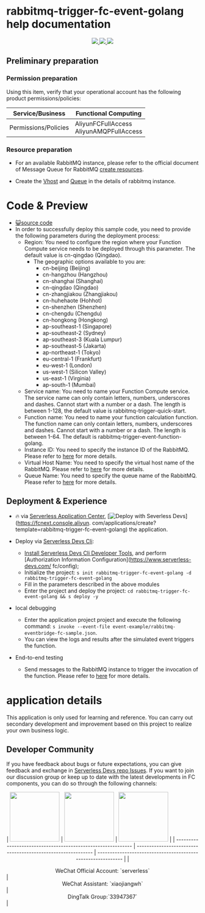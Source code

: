 # rabbitmq-trigger-fc-event-golang help documentation

<p align="center" class="flex justify-center">
    <a href="https://www.serverless-devs.com" class="ml-1">
    <img src="http://editor.devsapp.cn/icon?package=rabbitmq-producer-fc-event-golang&type=packageType">
  </a>
  <a href="http://www.devsapp.cn/details.html?name=rabbitmq-producer-fc-event-golang" class="ml-1">
    <img src="http://editor.devsapp.cn/icon?package=rabbitmq-producer-fc-event-golang&type=packageVersion">
  </a>
  <a href="http://www.devsapp.cn/details.html?name=rabbitmq-producer-fc-event-golang" class="ml-1">
    <img src="http://editor.devsapp.cn/icon?package=rabbitmq-producer-fc-event-golang&type=packageDownload">
  </a>
</p>

## Preliminary preparation

### Permission preparation

Using this item, verify that your operational account has the following product permissions/policies:


| Service/Business     | Functional Computing                                         |
| -------------------- | ------------------------------------------------------------ |
| Permissions/Policies | AliyunFCFullAccess<br/>AliyunAMQPFullAccess |


### Resource preparation

  * For an available RabbitMQ instance, please refer to the official document of Message Queue for RabbitMQ [create resources](https://www.alibabacloud.com/help/en/message-queue-for-rabbitmq/latest/create-resources).

  * Create the [Vhost](https://www.alibabacloud.com/help/en/message-queue-for-rabbitmq/latest/create-a-vhost) and [Queue](https://www.alibabacloud.com/help/en/message-queue-for-rabbitmq/latest/create-a-queue) in the details of rabbitmq instance.

# Code & Preview

- [ :smiley_cat:source code](https://github.com/devsapp/)
- In order to successfully deploy this sample code, you need to provide the following parameters during the deployment process:
  - Region: You need to configure the region where your Function Compute service needs to be deployed through this parameter. The default value is cn-qingdao (Qingdao).
    - The geographic options available to you are:
      - cn-beijing (Beijing)
      - cn-hangzhou (Hangzhou)
      - cn-shanghai (Shanghai)
      - cn-qingdao (Qingdao)
      - cn-zhangjiakou (Zhangjiakou)
      - cn-huhehaote (Hohhot)
      - cn-shenzhen (Shenzhen)
      - cn-chengdu (Chengdu)
      - cn-hongkong (Hongkong)
      - ap-southeast-1 (Singapore)
      - ap-southeast-2 (Sydney)
      - ap-southeast-3 (Kuala Lumpur)
      - ap-southeast-5 (Jakarta)
      - ap-northeast-1 (Tokyo)
      - eu-central-1 (Frankfurt)
      - eu-west-1 (London)
      - us-west-1 (Silicon Valley)
      - us-east-1 (Virginia)
      - ap-south-1 (Mumbai)
  - Service name: You need to name your Function Compute service. The service name can only contain letters, numbers, underscores and dashes. Cannot start with a number or a dash. The length is between 1-128, the default value is rabbitmq-trigger-quick-start.
  - Function name: You need to name your function calculation function. The function name can only contain letters, numbers, underscores and dashes. Cannot start with a number or a dash. The length is between 1-64. The default is rabbitmq-trigger-event-function-golang.
  - Instance ID: You need to specify the instance ID of the RabbitMQ. Please refer to [here](https://www.alibabacloud.com/help/en/message-queue-for-rabbitmq/latest/create-an-instance) for more details.
  - Virtual Host Name: You need to specify the virtual host name of the RabbitMQ. Please refer to [here](https://www.alibabacloud.com/help/en/message-queue-for-rabbitmq/latest/create-a-vhost) for more details.
  - Queue Name: You need to specify the queue name of the RabbitMQ. Please refer to [here](https://www.alibabacloud.com/help/en/message-queue-for-rabbitmq/latest/create-a-queue) for more details.

</codepre>

<deploy>

## Deployment & Experience

<appcenter>

- :fire: via [Serverless Application Center](https://fcnext.console.aliyun.com/applications/create?template=rabbitmq-trigger-fc-event-golang),
   [![Deploy with Severless Devs](https://img.alicdn.com/imgextra/i1/O1CN01w5RFbX1v45s8TIXPz_!!6000000006118-55-tps-95-28.svg)](https://fcnext.console.aliyun. com/applications/create?template=rabbitmq-trigger-fc-event-golang) the application.

</appcenter>

- Deploy via [Serverless Devs Cli](https://www.serverless-devs.com/serverless-devs/install):

  - [Install Serverless Devs Cli Developer Tools](https://www.serverless-devs.com/serverless-devs/install), and perform [Authorization Information Configuration](https://www.serverless-devs.com/ fc/config);
  - Initialize the project: `s init rabbitmq-trigger-fc-event-golang -d rabbitmq-trigger-fc-event-golang`
  - Fill in the parameters described in the above modules
  - Enter the project and deploy the project: `cd rabbitmq-trigger-fc-event-golang && s deploy -y`
- local debugging
  - Enter the application project project and execute the following command: `s invoke --event-file event-example/rabbitmq-eventbridge-fc-sample.json`.
  - You can view the logs and results after the simulated event triggers the function.


- End-to-end testing

  - Send messages to the RabbitMQ instance to trigger the invocation of the function. Please refer to [here](https://www.alibabacloud.com/help/en/message-queue-for-rabbitmq/latest/use-an-sdk-to-send-and-receive-messages) for more details.

  

</deploy>

<appdetail id="flushContent">

# application details



This application is only used for learning and reference. You can carry out secondary development and improvement based on this project to realize your own business logic.



</appdetail>

<devgroup>

## Developer Community

If you have feedback about bugs or future expectations, you can give feedback and exchange in [Serverless Devs repo Issues](https://github.com/serverless-devs/serverless-devs/issues). If you want to join our discussion group or keep up to date with the latest developments in FC components, you can do so through the following channels:

<p align="center">
| <img src="https://serverless-article-picture.oss-cn-hangzhou.aliyuncs.com/1635407298906_20211028074819117230.png" width="130px" > | <img src="https://serverless-article-picture.oss-cn-hangzhou.aliyuncs.com/1635407044136_20211028074404326599.png" width="130px" > | <img src="https://serverless-article-picture.oss-cn-hangzhou.aliyuncs.com/1635407252200_20211028074732517533.png" width="130px" > |
| ------------------------------------------------------------ | ------------------------------------------------------------ | ------------------------------------------------------------ |
| <center>WeChat Official Account: `serverless`</center>       | <center>WeChat Assistant: `xiaojiangwh`</center>             | <center>DingTalk Group:`33947367`</center>                   |

</p>

</devgroup>

